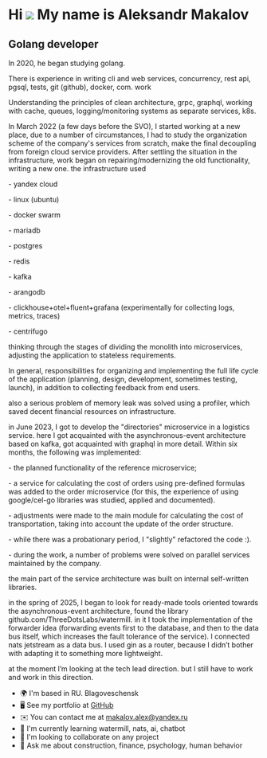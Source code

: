 Hi ![](https://user-images.githubusercontent.com/18350557/176309783-0785949b-9127-417c-8b55-ab5a4333674e.gif) My name is Aleksandr Makalov
==========================================================================================================================================

Golang developer
----------------

In 2020, he began studying golang.

There is experience in writing cli and web services, concurrency, rest api, pgsql, tests, git (github), docker, com. work

Understanding the principles of clean architecture, grpc, graphql, working with cache, queues, logging/monitoring systems as separate services, k8s.

In March 2022 (a few days before the SVO), I started working at a new place, due to a number of circumstances, I had to study the organization scheme of the company's services from scratch, make the final decoupling from foreign cloud service providers. After settling the situation in the infrastructure, work began on repairing/modernizing the old functionality, writing a new one. the infrastructure used

\- yandex cloud

\- linux (ubuntu)

\- docker swarm

\- mariadb

\- postgres

\- redis

\- kafka

\- arangodb

\- clickhouse+otel+fluent+grafana (experimentally for collecting logs, metrics, traces)

\- centrifugo

thinking through the stages of dividing the monolith into microservices, adjusting the application to stateless requirements.

In general, responsibilities for organizing and implementing the full life cycle of the application (planning, design, development, sometimes testing, launch), in addition to collecting feedback from end users.

also a serious problem of memory leak was solved using a profiler, which saved decent financial resources on infrastructure.

in June 2023, I got to develop the "directories" microservice in a logistics service. here I got acquainted with the asynchronous-event architecture based on kafka, got acquainted with graphql in more detail. Within six months, the following was implemented:

\- the planned functionality of the reference microservice;

\- a service for calculating the cost of orders using pre-defined formulas was added to the order microservice (for this, the experience of using google/cel-go libraries was studied, applied and documented).

\- adjustments were made to the main module for calculating the cost of transportation, taking into account the update of the order structure.

\- while there was a probationary period, I "slightly" refactored the code :).

\- during the work, a number of problems were solved on parallel services maintained by the company.

the main part of the service architecture was built on internal self-written libraries.

in the spring of 2025, I began to look for ready-made tools oriented towards the asynchronous-event architecture, found the library github.com/ThreeDotsLabs/watermill. in it I took the implementation of the forwarder idea (forwarding events first to the database, and then to the data bus itself, which increases the fault tolerance of the service). I connected nats jetstream as a data bus. I used gin as a router, because I didn’t bother with adapting it to something more lightweight.

at the moment I’m looking at the tech lead direction. but I still have to work and work in this direction.

*   🌍  I'm based in RU. Blagoveschensk
*   🖥️  See my portfolio at [GitHub](http://github.com/AleksandrMac)
*   ✉️  You can contact me at [makalov.alex@yandex.ru](mailto:makalov.alex@yandex.ru)
*   🧠  I'm currently learning watermill, nats, ai, chatbot
*   👥  I'm looking to collaborate on any project
*   💬  Ask me about construction, finance, psychology, human behavior
